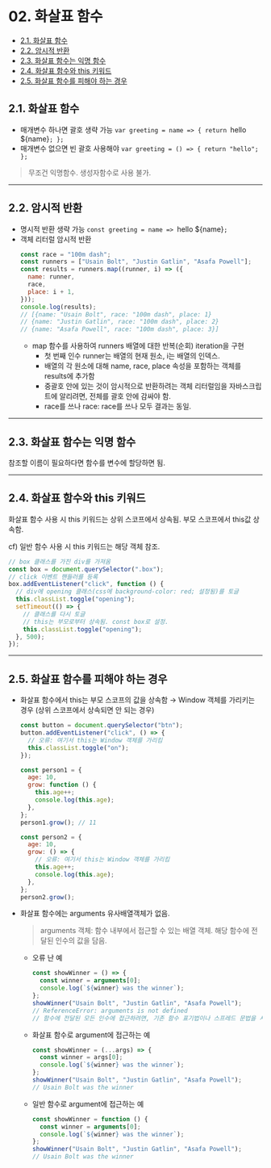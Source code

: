 # 02. 화살표 함수

- [2.1. 화살표 함수](#21-화살표-함수)
- [2.2. 암시적 반환](#22-암시적-반환)
- [2.3. 화살표 함수는 익명 함수](#23-화살표-함수는-익명-함수)
- [2.4. 화살표 함수와 this 키워드](#24-화살표-함수와-this-키워드)
- [2.5. 화살표 함수를 피해야 하는 경우](#25-화살표-함수를-피해야-하는-경우)

## 2.1. 화살표 함수

- 매개변수 하나면 괄호 생략 가능 `var greeting = name => { return `hello ${name}`; };`
- 매개변수 없으면 빈 괄호 사용해야 `var greeting = () => { return "hello"; };`

> 무조건 익명함수. 생성자함수로 사용 불가.

---

## 2.2. 암시적 반환

- 명시적 반환 생략 가능 `const greeting = name => `hello ${name}`;`
- 객체 리터럴 암시적 반환
  ```jsx
  const race = "100m dash";
  const runners = ["Usain Bolt", "Justin Gatlin", "Asafa Powell"];
  const results = runners.map((runner, i) => ({
    name: runner,
    race,
    place: i + 1,
  }));
  console.log(results);
  // [{name: "Usain Bolt", race: "100m dash", place: 1}
  // {name: "Justin Gatlin", race: "100m dash", place: 2}
  // {name: "Asafa Powell", race: "100m dash", place: 3}]
  ```
  - map 함수를 사용하여 runners 배열에 대한 반복(순회) iteration을 구현
    - 첫 번째 인수 runner는 배열의 현재 원소, i는 배열의 인덱스.
    - 배열의 각 원소에 대해 name, race, place 속성을 포함하는 객체를 results에 추가함
    - 중괄호 안에 있는 것이 암시적으로 반환하려는 객체 리터럴임을 자바스크립트에 알리려면, 전체를 괄호 안에 감싸야 함.
    - race를 쓰나 race: race를 쓰나 모두 결과는 동일.

---

## 2.3. 화살표 함수는 익명 함수

참조할 이름이 필요하다면 함수를 변수에 할당하면 됨.

---

## 2.4. 화살표 함수와 this 키워드

화살표 함수 사용 시 this 키워드는 상위 스코프에서 상속됨. 부모 스코프에서 this값 상속함.

cf) 일반 함수 사용 시 this 키워드는 해당 객체 참조.

```jsx
// box 클래스를 가진 div를 가져옴
const box = document.querySelector(".box");
// click 이벤트 핸들러를 등록
box.addEventListener("click", function () {
  // div에 opening 클래스(css에 background-color: red; 설정됨)를 토글
  this.classList.toggle("opening");
  setTimeout(() => {
    // 클래스를 다시 토글
    // this는 부모로부터 상속됨. const box로 설정.
    this.classList.toggle("opening");
  }, 500);
});
```

---

## 2.5. 화살표 함수를 피해야 하는 경우

- 화살표 함수에서 this는 부모 스코프의 값을 상속함 → Window 객체를 가리키는 경우 (상위 스코프에서 상속되면 안 되는 경우)
  ```jsx
  const button = document.querySelector("btn");
  button.addEventListener("click", () => {
    // 오류: 여기서 this는 Window 객체를 가리킴
    this.classList.toggle("on");
  });
  ```
  ```jsx
  const person1 = {
    age: 10,
    grow: function () {
      this.age++;
      console.log(this.age);
    },
  };
  person1.grow(); // 11

  const person2 = {
    age: 10,
    grow: () => {
      // 오류: 여기서 this는 Window 객체를 가리킴
      this.age++;
      console.log(this.age);
    },
  };
  person2.grow();
  ```
- 화살표 함수에는 arguments 유사배열객체가 없음.
  > arguments 객체: 함수 내부에서 접근할 수 있는 배열 객체. 해당 함수에 전달된 인수의 값을 담음.
  - 오류 난 예
    ```jsx
    const showWinner = () => {
      const winner = arguments[0];
      console.log(`${winner} was the winner`);
    };
    showWinner("Usain Bolt", "Justin Gatlin", "Asafa Powell");
    // ReferenceError: arguments is not defined
    // 함수에 전달된 모든 인수에 접근하려면, 기존 함수 표기법이나 스프레드 문법을 사용하면 됨
    ```
  - 화살표 함수로 argument에 접근하는 예
    ```jsx
    const showWinner = (...args) => {
      const winner = args[0];
      console.log(`${winner} was the winner`);
    };
    showWinner("Usain Bolt", "Justin Gatlin", "Asafa Powell");
    // Usain Bolt was the winner
    ```
  - 일반 함수로 argument에 접근하는 예
    ```jsx
    const showWinner = function () {
      const winner = arguments[0];
      console.log(`${winner} was the winner`);
    };
    showWinner("Usain Bolt", "Justin Gatlin", "Asafa Powell");
    // Usain Bolt was the winner
    ```
